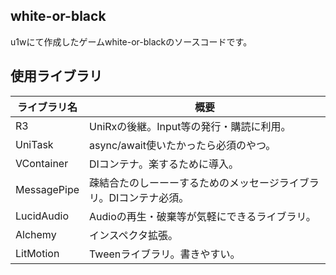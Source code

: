 ## white-or-black

u1wにて作成したゲームwhite-or-blackのソースコードです。

## 使用ライブラリ

|ライブラリ名|概要|
|---|---|
| R3 | UniRxの後継。Input等の発行・購読に利用。 |
| UniTask | async/await使いたかったら必須のやつ。 |
| VContainer | DIコンテナ。楽するために導入。 |
| MessagePipe | 疎結合たのしーーーするためのメッセージライブラリ。DIコンテナ必須。 |
| LucidAudio | Audioの再生・破棄等が気軽にできるライブラリ。 |
| Alchemy | インスペクタ拡張。 |
| LitMotion | Tweenライブラリ。書きやすい。 |